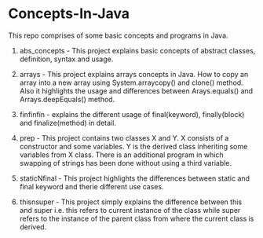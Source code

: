 # Concepts-In-Java
This repo comprises of some basic concepts and programs in Java.

1. abs_concepts - This project explains basic concepts of abstract classes, definition, syntax and usage.

2. arrays - This project explains arrays concepts in Java. How to copy an array into a new array using 
System.arraycopy() and clone() method. Also it highlights the usage and differences between Arays.equals() and Arrays.deepEquals() method.

3. finfinfin - explains the different usage of final(keyword), finally(block) and finalize(method) in detail.

4. prep - This project contains two classes X and Y. X consists of a constructor and some variables. Y is the derived class inheriting some variables from X class. 
There is an additional program in which swapping of strings has been done without using a third variable. 

5. staticNfinal - This project highlights the differences between static and final keyword and therie different use cases.

6. thisnsuper - This project simply explains the difference between this and super i.e. this refers to current instance of the class 
while super refers to the instance of the parent class from where the current class is derived.


